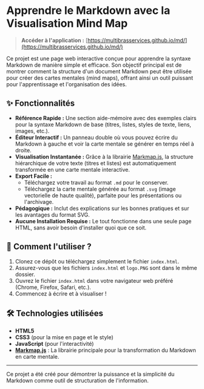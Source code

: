 # Apprendre le Markdown avec la Visualisation Mind Map

> **Accéder à l'application :** [https://multibrasservices.github.io/md/](https://multibrasservices.github.io/md/)

Ce projet est une page web interactive conçue pour apprendre la syntaxe Markdown de manière simple et efficace. Son objectif principal est de montrer comment la structure d'un document Markdown peut être utilisée pour créer des cartes mentales (mind maps), offrant ainsi un outil puissant pour l'apprentissage et l'organisation des idées.

## ✨ Fonctionnalités

-   **Référence Rapide :** Une section aide-mémoire avec des exemples clairs pour la syntaxe Markdown de base (titres, listes, styles de texte, liens, images, etc.).
-   **Éditeur Interactif :** Un panneau double où vous pouvez écrire du Markdown à gauche et voir la carte mentale se générer en temps réel à droite.
-   **Visualisation Instantanée :** Grâce à la librairie [Markmap.js](https://markmap.js.org/), la structure hiérarchique de votre texte (titres et listes) est automatiquement transformée en une carte mentale interactive.
-   **Export Facile :**
    -   Téléchargez votre travail au format `.md` pour le conserver.
    -   Téléchargez la carte mentale générée au format `.svg` (image vectorielle de haute qualité), parfaite pour les présentations ou l'archivage.
-   **Pédagogique :** Inclut des explications sur les bonnes pratiques et sur les avantages du format SVG.
-   **Aucune Installation Requise :** Le tout fonctionne dans une seule page HTML, sans avoir besoin d'installer quoi que ce soit.

## 🚀 Comment l'utiliser ?

1.  Clonez ce dépôt ou téléchargez simplement le fichier `index.html`.
2.  Assurez-vous que les fichiers `index.html` et `logo.PNG` sont dans le même dossier.
3.  Ouvrez le fichier `index.html` dans votre navigateur web préféré (Chrome, Firefox, Safari, etc.).
4.  Commencez à écrire et à visualiser !

## 🛠️ Technologies utilisées

-   **HTML5**
-   **CSS3** (pour la mise en page et le style)
-   **JavaScript** (pour l'interactivité)
-   **[Markmap.js](https://markmap.js.org/)** : La librairie principale pour la transformation du Markdown en carte mentale.

---

Ce projet a été créé pour démontrer la puissance et la simplicité du Markdown comme outil de structuration de l'information.
